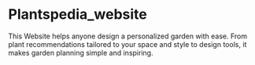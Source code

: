# Plantspedia_website
This Website helps anyone design a personalized garden with ease. From plant recommendations tailored to your space and style to design tools, it makes garden planning simple and inspiring. 